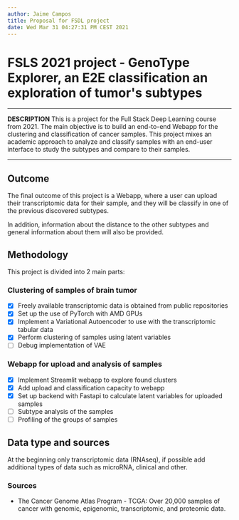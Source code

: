 ```yaml
---
author: Jaime Campos
title: Proposal for FSDL project
date: Wed Mar 31 04:27:31 PM CEST 2021
---
```


# FSLS 2021 project - GenoType Explorer, an E2E classification an exploration of tumor's subtypes

-----
__DESCRIPTION__
This is a project for the Full Stack Deep Learning course from 2021.
The main objective is to build an end-to-end Webapp for the clustering and classification of cancer samples.
This project mixes an academic approach to analyze and classify samples with an end-user interface to study the subtypes and compare to their samples.

-----

## Outcome

The final outcome of this project is a Webapp, where a user can upload their transcriptomic data for their sample, and they  will be classify in one of the previous discovered subtypes.

In addition, information about the distance to the other subtypes and general information about them will also be provided.

## Methodology

This project is divided into 2 main parts:

### Clustering of samples of brain tumor

- [x] Freely available transcriptomic data is obtained from public repositories
- [x] Set up the use of PyTorch with AMD GPUs
- [x] Implement a Variational Autoencoder to use with the transcriptomic tabular data
- [x] Perform clustering of samples using latent variables
- [ ] Debug implementation of VAE

### Webapp for upload and analysis of samples

- [x] Implement Streamlit webapp to explore found clusters
- [x] Add upload and classification capacity to webapp
- [x] Set up backend with Fastapi to calculate latent variables for uploaded samples
- [ ] Subtype analysis of the samples
- [ ] Profiling of the groups of samples

## Data type and sources

At the beginning only transcriptomic data (RNAseq), if possible add additional types of data such as microRNA, clinical and other.

### Sources

- The Cancer Genome Atlas Program - TCGA: Over 20,000 samples of cancer with genomic, epigenomic, transcriptomic, and proteomic data.

